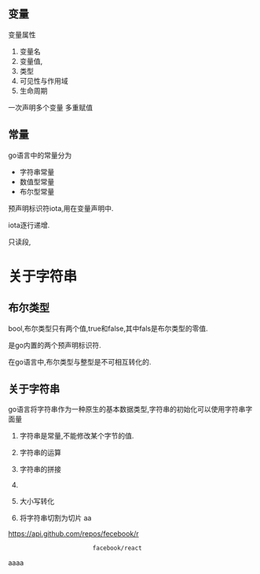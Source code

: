 

## 变量

变量属性
1. 变量名
2. 变量值,
3. 类型
4. 可见性与作用域
5. 生命周期

一次声明多个变量
多重赋值



## 常量



go语言中的常量分为
- 字符串常量
- 数值型常量
- 布尔型常量


预声明标识符iota,用在变量声明中.

iota逐行递增.




只读段,








# 关于字符串



## 布尔类型

bool,布尔类型只有两个值,true和false,其中fals是布尔类型的零值.


是go内置的两个预声明标识符.



在go语言中,布尔类型与整型是不可相互转化的.





## 关于字符串

go语言将字符串作为一种原生的基本数据类型,字符串的初始化可以使用字符串字面量


1. 字符串是常量,不能修改某个字节的值.
2. 字符串的运算

1. 字符串的拼接
2. 
3. 大小写转化
4. 将字符串切割为切片
aa

https://api.github.com/repos/fecebook/r

							
							facebook/react
aaaa

